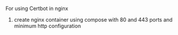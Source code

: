 For using Certbot in nginx

1. create nginx container using compose with 80 and 443 ports and minimum http configuration